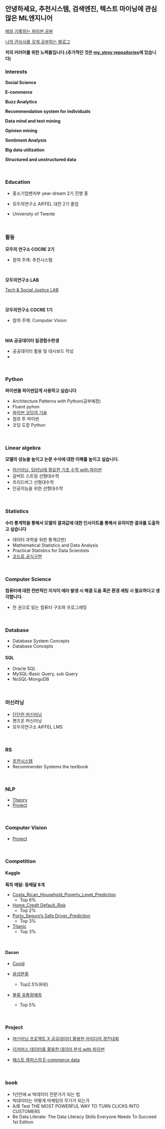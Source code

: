 ## 안녕하세요, 추천시스템, 검색엔진, 텍스트 마이닝에 관심 많은 ML엔지니어 

[매일 기록하는 파이썬 공부](https://velog.io/@qsdcfd)

[나의 관심사를 깊게 공부하는 블로그](https://tpgus343.tistory.com/)

**저의 커러어를 위한 노력들입니다.(추가적인 것은 [my_stroy repositories](https://github.com/qsdcfd/my_story)에 있습니다)**


### Interests

**Social Science**

**E-commerce**

**Buzz Analytics**

**Recommendation system for individuals**

**Data mind and text mining**

**Opinion mining**

**Sentiment Analysis**

**Big data utilization**

**Structured and unstructured data**

<br>

### Education

- 중소기업벤처부 year-dream 2기 진행 중

- 모두의연구소 AIFFEL 대전 2기 졸업

- University of Twente

<br>

### 활동

**모두의 연구소 COCRE 2기**

- 참여 주제: 추천시스템


<br>

**모두의연구소 LAB**

[Tech & Social Justice LAB](https://modulabs-hub.oopy.io/c874757d-4a5b-431e-808b-324d2e0e786a)

<br>

**모두의연구소 COCRE 1기**

- 참여 주제: Computer Vision
<br>

**NIA 공공데이터 일경험수련생**

- 공공데이터 활용 및 대시보드 작성
- 
<br>



### Python

**파이썬을 파이썬답게 사용하고 싶습니다**

- Architecture Patterns with Python(공부예정)
- Fluent pyhon
- [파이썬 코딩의 기술](https://github.com/qsdcfd/Year-dream/tree/TIL/Theory/Python/PCT)
- 점프 투 파이썬 
- 코딩 도장 Python


<br>

### Linear algebra

**모델의 성능을 높이고 논문 수식에 대한 이해를 높이고 싶습니다.**

- [머신러닝, 딥러닝에 필요한 기초 수학 with 파이썬](https://github.com/qsdcfd/Year-dream/tree/TIL/Foundation_math%20for%20ML%2CDL)
- 갈버트 스트링 선형대수학
- 프리드버그 선형대수학
- 인공지능을 위한 선형대수학

<br>

### Statistics

**수리 통계학을 통해서 모델의 결과값에 대한 인사이트를 통해서 유의미한 결과를 도출하고 싶습니다**

- 데이터 과학을 위한 통계(2판)
- Mathematical Statistics and Data Analysis
- Practical Statistics for Data Scientists
- [코드로 공식구현](https://github.com/qsdcfd/Year-dream/tree/TIL/Theory/Math)
 
<br>

### Computer Science

**컴퓨터에 대한 전반적인 지식이 에러 발생 시 해결 도움 혹은 환경 세팅 시 필요하다고 생각합니다.**

- 한 권으로 읽는 컴퓨터 구조와 프로그래밍

<br>

### Database

- Database System Concepts
- Database Concepts

#### SQL

- Oracle SQL
- MySQL-Basic Query, sub Query
- NoSQL-MongoDB


<br>

### 머신러닝

- [단단한 머신러닝](https://github.com/qsdcfd/Year-dream/tree/TIL/Machine_Learning)
- 핸즈온 머신러닝                           
- 모두의연구소 AIFFEL LMS

<br>

### RS

- [추천시스템](https://github.com/qsdcfd/RS)
- Recommender Systems the textbook

<br>

### NLP

- [Theory](https://github.com/qsdcfd/NLP)
- [Project](https://github.com/qsdcfd/AIFFEL/tree/TIL)

<br>

### Computer Vision

- [Project](https://github.com/qsdcfd/AIFFEL/tree/TIL)

<br>

### Competition

#### Kaggle

**획득 메달: 동메달 8개**

- [Costa_Rican_Household_Poverty_Level_Prediction](https://github.com/qsdcfd/kaggle/blob/TIL/Multi-class%20classification%20:%20Tabular%20data/Submission.ipynb)
   - Top 6%
- [Home_Credit Default_Risk](https://github.com/qsdcfd/kaggle/blob/TIL/Home_Credit%20Default_Risk/Intro/Home_Credit_Default_Risk_final.ipynb)
   - Top 2%
- [Porto_Seguro’s Safe Driver_Prediction](https://github.com/qsdcfd/kaggle/blob/TIL/Porto_Seguro%E2%80%99s%20Safe%20Driver_Prediction/Porto_Seguro_Exploratory_Analysis_and_Prediction.ipynb)
   - Top 3%
- [Titanic](https://github.com/qsdcfd/kaggle/blob/TIL/Titanic/EDA_TO_prediction_part_1_%EB%A7%88%EB%AC%B4%EB%A6%AC.ipynb)
   - Top 3%
<br>

#### Dacon

- [Covid](https://github.com/qsdcfd/Covid_Dacon)

- [음성분류](https://github.com/qsdcfd/Voice_Classification)
   - Top2.5%(6위)
- [물류 유통량예측](https://github.com/qsdcfd/ML_Project)
   - Top 5%

<br>

### Project

- [머신러닝 프로젝트 X 공공데이터 활용한 아이디어 경진대회](https://github.com/qsdcfd/ML_Project)

- [이커머스 데이터를 활용한 데이터 분석 with 파이썬](https://github.com/qsdcfd/Year-dream/tree/TIL/Data_Analyst)

- [패스트 캠퍼스의 E-commerce data](https://github.com/qsdcfd/Data_Hackthon)

<br>



### book

- 1년안에 ai 빅데이터 전문가가 되는 법
- 빅데이터는 어떻게 마케팅의 무기가 되는가
- A/B Test THE MOST POWERFUL WAY TO TURN CLICKS INTO CUSTOMERS
- Be Data Literate: The Data Literacy Skills Everyone Needs To Succeed 1st Edition
